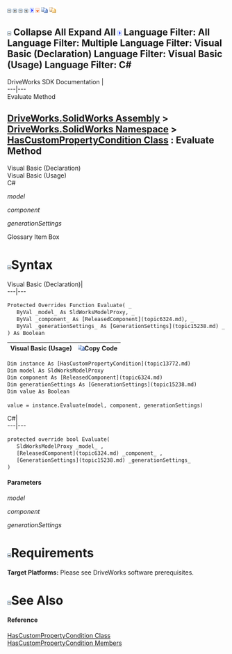 ![](dotnetimages/collapse.gif) ![](dotnetimages/expand.gif) ![](dotnetimages/collapse.gif) ![](dotnetimages/expand.gif) ![](dotnetimages/drpdown.gif) ![](dotnetimages/drpdown_orange.gif) ![](dotnetimages/copycode.gif) ![](dotnetimages/copycodeHighlight.gif)

![](dotnetimages/collapse.gif) Collapse All Expand All ![](dotnetimages/drpdown.gif) Language Filter: All  Language Filter: Multiple  Language Filter: Visual Basic (Declaration) Language Filter: Visual Basic (Usage) Language Filter: C#  
---  
DriveWorks SDK Documentation  |   
---|---  
Evaluate Method   
  
[DriveWorks.SolidWorks Assembly](topic13342.md) > [DriveWorks.SolidWorks Namespace](topic13345.md) > [HasCustomPropertyCondition Class](topic13772.md) : Evaluate Method  
---  
  
Visual Basic (Declaration)    
Visual Basic (Usage)    
C# 

_model_
    

_component_
    

_generationSettings_
    

Glossary Item Box

# ![](dotnetimages/collapse.gif)Syntax

Visual Basic (Declaration)|   
---|---  
      
    
    Protected Overrides Function Evaluate( _
       ByVal _model_ As SldWorksModelProxy, _
       ByVal _component_ As [ReleasedComponent](topic6324.md), _
       ByVal _generationSettings_ As [GenerationSettings](topic15238.md) _
    ) As Boolean  
  
Visual Basic (Usage)| ![](dotnetimages/copycode.gif)Copy Code  
---|---  
      
    
    Dim instance As [HasCustomPropertyCondition](topic13772.md)
    Dim model As SldWorksModelProxy
    Dim component As [ReleasedComponent](topic6324.md)
    Dim generationSettings As [GenerationSettings](topic15238.md)
    Dim value As Boolean
     
    value = instance.Evaluate(model, component, generationSettings)  
  
C#|   
---|---  
      
    
    protected override bool Evaluate( 
       SldWorksModelProxy _model_ ,
       [ReleasedComponent](topic6324.md) _component_ ,
       [GenerationSettings](topic15238.md) _generationSettings_
    )  
  
#### Parameters

 _model_
    
_component_
    
_generationSettings_
    

# ![](dotnetimages/collapse.gif)Requirements

**Target Platforms:** Please see DriveWorks software prerequisites.

# ![](dotnetimages/collapse.gif)See Also

#### Reference

[HasCustomPropertyCondition Class](topic13772.md)   
[HasCustomPropertyCondition Members](topic13773.md)


